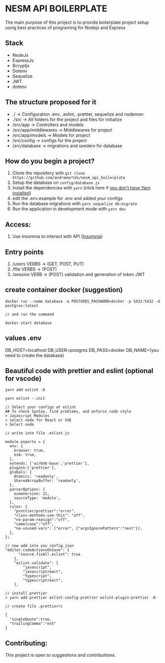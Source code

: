 # NESM API BOILERPLATE
<p> The main purpose of this project is to provide boilerplate project setup using best practices of programing for Nodejs and Express </p>

## Stack

<ul>

  <li> NodeJs </li>

  <li> ExpressJs </li>

  <li> Bcryptjs </li>

  <li> Dotenv </li>

  <li> Sequelize </li>

  <li> JWT </li>
  
  <li> dotenv </li>

</ul>

## The structure proposed for it

<ul>

  <li> ./ -> Configuration .env, .eslint, .prettier, sequelize and nodemon </li>

  <li> ./src -> All folders for the project and files for initialize </li>

  <li> /src/app -> Controllers and models </li>

  <li> /src/app/middlewares -> Middlewares for project </li>
  
  <li> /src/app/models -> Models for project </li>

  <li> /src/config -> configs for the project </li>

  <li> /src/database -> migrations and seeders for database </li>


</ul>

## How do you begin a project?

1. Clone the repository with `git clone https://github.com/andremartds/nesm_api_boilerplate`
2. Setup the database on `config/database.js`
3. Install the dependencies with `yarn` (click here if [you don't have Yarn installed](https://yarnpkg.com/docs/install))
4. edit the .env.example for .env and added your configs
5. Run the database migrations with `yarn sequelize db:migrate`
6. Run the application in development mode with `yarn dev`

## Access:

1. Use Insomnia to interact with API ([Insomnia](https://insomnia.rest/download/))

## Entry points

1. /users VERBS -> (GET, POST, PUT)
1. /file VERBS -> (POST)
2. /session VERB -> (POST) validation and generation of token JWT

## create container docker (suggestion)

```
docker run --name database -e POSTGRES_PASSWORD=docker -p 5432:5432 -d postgres:latest

// and run the command

docker start database

```

## values .env
DB_HOST=localhost
DB_USER=postgres
DB_PASS=docker
DB_NAME=(you need to create the database)

## Beautiful code with prettier and eslint (optional for vscode)

```
yarn add eslint -D

yarn eslint --init

// Select your configs at eslint
## To check Syntax, find problems, and enforce code style 
> Javascript Modules
> select node for React or VUE
> Select node

// write into file .eslint.js

module.exports = {
  env: {
    browser: true,
    es6: true,
  },
  extends: ['airbnb-base','prettier'],
  plugins:['prettier'],
  globals: {
    Atomics: 'readonly',
    SharedArrayBuffer: 'readonly',
  },
  parserOptions: {
    ecmaVersion: 11,
    sourceType: 'module',
  },
  rules: {
    "prettier/prettier":"error",
    "class-methods-use-this": "off",
    "no-param-reasign":"off",
    "camelcase":"off",
    "no-unused-vars": ["error", {"argsIgnorePattern":"next"}],
  },
};

// now add into you config.json
"editor.codeActionsOnSave": {
      "source.fixAll.eslint": true
    },
    "eslint.validate": [
        "javascript",
        "javascriptreact",
        "typescript",
        "typescriptreact",
    ],

// install prettier
> yarn add prettier eslint-config-prettier eslint-plugin-prettier -D

// create file .prettierrc

{
  "singleQuote":true,
  "trailingComma":"es5"
}

```

## Contributing:

<p> This project is open to suggestions and contribuitions. </p>